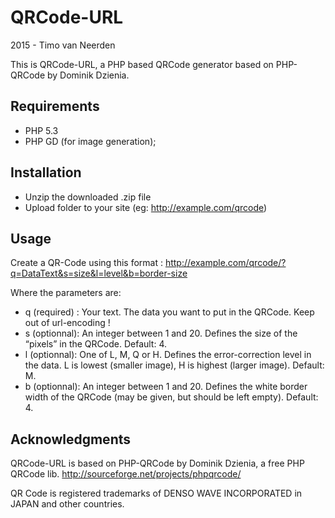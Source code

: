 # QRCode-URL 

2015 - Timo van Neerden


This is QRCode-URL, a PHP based QRCode generator based on PHP-QRCode by Dominik Dzienia.


## Requirements
  * PHP 5.3
  * PHP GD (for image generation);

## Installation
  * Unzip the downloaded .zip file
  * Upload folder to your site (eg: http://example.com/qrcode)


## Usage
Create a QR-Code using this format : http://example.com/qrcode/?q=DataText&s=size&l=level&b=border-size

Where the parameters are:
  * q (required) : Your text. The data you want to put in the QRCode. Keep out of url-encoding !
  * s (optionnal): An integer between 1 and 20. Defines the size of the “pixels” in the QRCode. Default: 4.
  * l (optionnal): One of L, M, Q or H. Defines the error-correction level in the data. L is lowest (smaller image), H is highest (larger image). Default: M.
  * b (optionnal): An integer between 1 and 20. Defines the white border width of the QRCode (may be given, but should be left empty). Default: 4.


## Acknowledgments

QRCode-URL is based on PHP-QRCode by Dominik Dzienia, a free PHP QRCode lib.
http://sourceforge.net/projects/phpqrcode/

QR Code is registered trademarks of DENSO WAVE INCORPORATED in JAPAN and other
countries.
